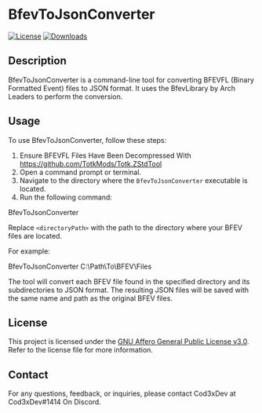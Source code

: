 # BfevToJsonConverter

[![License](https://img.shields.io/badge/License-AGPL%20v3.0-blue.svg)](LICENSE.txt)
[![Downloads](https://img.shields.io/github/downloads/Cod3xDev/BFEVFL-To-JSON/total)](https://github.com/Cod3xDev/BFEVFL-To-JSON/releases)

## Description

BfevToJsonConverter is a command-line tool for converting BFEVFL (Binary Formatted Event) files to JSON format. It uses the BfevLibrary by Arch Leaders to perform the conversion.

## Usage

To use BfevToJsonConverter, follow these steps:

1. Ensure BFEVFL Files Have Been Decompressed With https://github.com/TotkMods/Totk.ZStdTool
2. Open a command prompt or terminal.
3. Navigate to the directory where the `BfevToJsonConverter` executable is located.
4. Run the following command:

BfevToJsonConverter <directoryPath>
  
Replace `<directoryPath>` with the path to the directory where your BFEV files are located.

For example:
  
BfevToJsonConverter C:\Path\To\BFEV\Files
  
The tool will convert each BFEV file found in the specified directory and its subdirectories to JSON format. The resulting JSON files will be saved with the same name and path as the original BFEV files.

## License

This project is licensed under the [GNU Affero General Public License v3.0](LICENSE.txt). Refer to the license file for more information.

## Contact

For any questions, feedback, or inquiries, please contact Cod3xDev at Cod3xDev#1414 On Discord.
